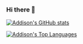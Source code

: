 ### Hi there 👋

[![Addison's GitHub stats](https://github-readme-stats.vercel.app/api?username=addisonklinke&count_private=true&theme=onedark)](https://github.com/anuraghazra/github-readme-stats)

[![Addison's Top Languages](https://github-readme-stats.vercel.app/api/top-langs/?username=addisonklinke&layout=compact&langs_count=3&exclude_repo=misc&theme=onedark)](https://github.com/anuraghazra/github-readme-stats)

<!--
**addisonklinke/addisonklinke** is a ✨ _special_ ✨ repository because its `README.md` (this file) appears on your GitHub profile.

Here are some ideas to get you started:

- 🔭 I’m currently working on ...
- 🌱 I’m currently learning ...
- 👯 I’m looking to collaborate on ...
- 🤔 I’m looking for help with ...
- 💬 Ask me about ...
- 📫 How to reach me: ...
- 😄 Pronouns: ...
- ⚡ Fun fact: ...
-->
